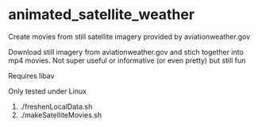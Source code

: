 # animated_satellite_weather
Create movies from still satellite imagery provided by aviationweather.gov

Download still imagery from aviationweather.gov and stich together into mp4 movies.  Not super useful or informative (or even pretty) but still fun

Requires libav

Only tested under Linux

1) ./freshenLocalData.sh
2) ./makeSatelliteMovies.sh
